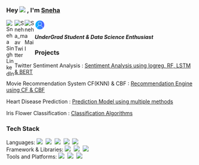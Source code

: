 <!-- <img src="https://media0.giphy.com/media/v1.Y2lkPTc5MGI3NjExeTRrNWVldW1pcnViOXg2OTAzMjR4YmV6aDJ0bnFwY3gybmZrZ28xbyZlcD12MV9pbnRlcm5hbF9naWZfYnlfaWQmY3Q9Zw/GPLbphxLxL3iw/giphy.gif"> -->

### Hey <img src="https://media.giphy.com/media/hvRJCLFzcasrR4ia7z/giphy.gif" width="25"> , I'm <a href="https://www.linkedin.com/in/snehasingh9/">Sneha</a>  

<div>
<a href="https://www.linkedin.com/in/snehasingh9/">
  <img align="left" alt="Sneha Singh LinkedIn" width="22px" src="https://upload.wikimedia.org/wikipedia/commons/8/81/LinkedIn_icon.svg" />
</a>
<a href="https://x.com/Sneha_mav">
  <img align="left" alt="Sneha_mav Twitter" width="27px" src="https://upload.wikimedia.org/wikipedia/commons/6/6f/Logo_of_Twitter.svg" />
</a>
<a href="singhsneha15082004@gmail.com">
  <img align="left" alt="Sneha Mail" width="27px" src="https://upload.wikimedia.org/wikipedia/commons/7/7e/Gmail_icon_%282020%29.svg"/>
</a>
<a href="https://sneha-mav.github.io/Sneha-S/">
  <img align="left" alt="Sneha Website" width="27px" src="https://github.com/Sneha-mav/Sneha-mav/blob/main/login%20(1).png"/>
</a>
</br>
</div>

#### *UnderGrad Student & Data Science Enthusiast*

<h3>Projects</h3>
<p>Twitter Sentiment Analysis :
  <a href="https://github.com/Sneha-mav/Twitter-Sentiment-Analysis">
    Sentiment Analysis using logreg, RF, LSTM & BERT
  </a>
</p>
<p>Movie Recommendation System CF(KNN) & CBF :
  <a href="https://github.com/Sneha-mav/Movie-Recommendation-System-CF-CBF">
    Recommendation Engine using CF & CBF
  </a>
</p>
<p>Heart Disease Prediction :
  <a href="https://github.com/Sneha-mav/Heart-Disease-Prediction">
    Prediction Model using multiple methods
  </a>
</p>
<p>Iris Flower Classification :
  <a href="https://github.com/Sneha-mav/Iris-Flower-Classification">
    Classification Algorithms
  </a>
</p>

<h3>Tech Stack</h3>
<p>Languages:
  <img src="https://img.shields.io/badge/-python-437CAC?logo=python&logoColor=white&style=flat">&nbsp;
  <img src="https://img.shields.io/badge/-Mysql-DC8F0F?logo=Mysql&logoColor=white&style=flat">&nbsp;
  <img src="https://img.shields.io/badge/-HTML5-DE5934?logo=HTML5&logoColor=white&style=flat">&nbsp;
  <img src="https://img.shields.io/badge/-CSS3-2275B2?logo=CSS3&logoColor=white&style=flat">&nbsp;
  <img src="https://img.shields.io/badge/-C++-00599C?logo=c%2B%2B&logoColor=white&style=flat"><br>
  Framework & Libraries:
  <img src="https://img.shields.io/badge/-Numpy-0E7ACE?logo=numpy&logoColor=white&style=flat">&nbsp;
  <img src="https://img.shields.io/badge/-Pandas-150455?logo=pandas&logoColor=white&style=flat">&nbsp;
  <img src="https://img.shields.io/badge/-Sklearn-F09437?logo=scikit-learn&logoColor=white&style=flat"><br>
  Tools and Platforms:
  <img src="https://img.shields.io/badge/-Git-orange?logo=Git&logoColor=white&style=flat">&nbsp;
  <img src="https://img.shields.io/badge/-Visual%20Studio%20Code-25AEF4?logo=visualstudio&logoColor=white&style=flat">&nbsp;
  <img src="https://img.shields.io/badge/-Figma-F24E1E?logo=figma&logoColor=white&style=flat"><br>
</p>
